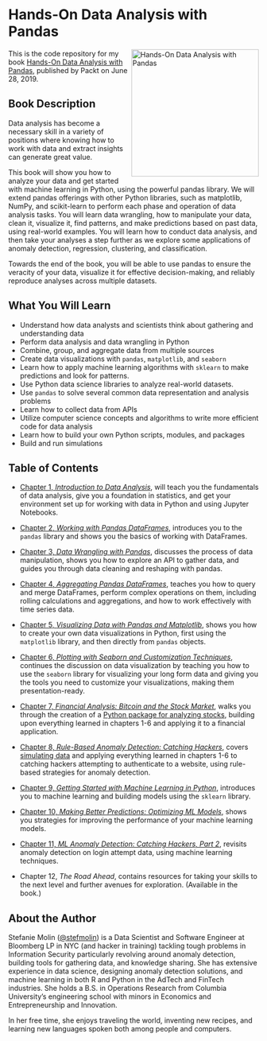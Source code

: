 # Hands-On Data Analysis with Pandas
<a href="https://www.packtpub.com/big-data-and-business-intelligence/hands-data-analysis-pandas">  <img src="https://dz13w8afd47il.cloudfront.net/sites/default/files/imagecache/ppv4_main_book_cover/B12311_MockupCover.png" alt="Hands-On Data Analysis with Pandas" height="256px" align="right"></a>

This is the code repository for my book [Hands-On Data Analysis with Pandas](https://www.packtpub.com/big-data-and-business-intelligence/hands-data-analysis-pandas), published by Packt on June 28, 2019.

## Book Description
Data analysis has become a necessary skill in a variety of positions where knowing how to work with data and extract insights can generate great value.

This book will show you how to analyze your data and get started with machine learning in Python, using the powerful pandas library. We will extend pandas offerings with other Python libraries, such as matplotlib, NumPy, and scikit-learn to perform each phase and operation of data analysis tasks. You will learn data wrangling, how to manipulate your data, clean it, visualize it, find patterns, and make predictions based on past data, using real-world examples. You will learn how to conduct data analysis, and then take your analyses a step further as we explore some applications of anomaly detection, regression, clustering, and classification.

Towards the end of the book, you will be able to use pandas to ensure the veracity of your data, visualize it for effective decision-making, and reliably reproduce analyses across multiple datasets.

## What You Will Learn
- Understand how data analysts and scientists think about gathering and understanding data
- Perform data analysis and data wrangling in Python
- Combine, group, and aggregate data from multiple sources
- Create data visualizations with `pandas`, `matplotlib`, and `seaborn`
- Learn how to apply machine learning algorithms with `sklearn` to make predictions and look for patterns.
- Use Python data science libraries to analyze real-world datasets.
- Use `pandas` to solve several common data representation and analysis problems
- Learn how to collect data from APIs
- Utilize computer science concepts and algorithms to write more efficient code for data analysis
- Learn how to build your own Python scripts, modules, and packages
- Build and run simulations

## Table of Contents
- [Chapter 1, *Introduction to Data Analysis*](https://github.com/stefmolin/Hands-On-Data-Analysis-with-Pandas/tree/master/ch_01), will teach you the fundamentals of data analysis, give you a foundation in statistics, and get your environment set up for working with data in Python and using Jupyter Notebooks.

- [Chapter 2, *Working with Pandas DataFrames*](https://github.com/stefmolin/Hands-On-Data-Analysis-with-Pandas/tree/master/ch_02), introduces you to the `pandas` library and shows you the basics of working with DataFrames.

- [Chapter 3, *Data Wrangling with Pandas*](https://github.com/stefmolin/Hands-On-Data-Analysis-with-Pandas/tree/master/ch_03), discusses the process of data manipulation, shows you how to explore an API to gather data, and guides you through data cleaning and reshaping with pandas.

- [Chapter 4, *Aggregating Pandas DataFrames*](https://github.com/stefmolin/Hands-On-Data-Analysis-with-Pandas/tree/master/ch_04), teaches you how to query and merge DataFrames, perform complex operations on them, including rolling calculations and aggregations, and how to work effectively with time series data.

- [Chapter 5, *Visualizing Data with Pandas and Matplotlib*](https://github.com/stefmolin/Hands-On-Data-Analysis-with-Pandas/tree/master/ch_05), shows you how to create your own data visualizations in Python, first using the `matplotlib` library, and then directly from `pandas` objects.

- [Chapter 6, *Plotting with Seaborn and Customization Techniques*](https://github.com/stefmolin/Hands-On-Data-Analysis-with-Pandas/tree/master/ch_06), continues the discussion on data visualization by teaching you how to use the `seaborn` library for visualizing your long form data and giving you the tools you need to customize your visualizations, making them presentation-ready.

- [Chapter 7, *Financial Analysis: Bitcoin and the Stock Market*](https://github.com/stefmolin/Hands-On-Data-Analysis-with-Pandas/tree/master/ch_07), walks you through the creation of a [Python package for analyzing stocks](https://github.com/stefmolin/stock-analysis), building upon everything learned in chapters 1-6 and applying it to a financial application.

- [Chapter 8, *Rule-Based Anomaly Detection: Catching Hackers*](https://github.com/stefmolin/Hands-On-Data-Analysis-with-Pandas/tree/master/ch_08), covers [simulating data](https://github.com/stefmolin/login-attempt-simulator) and applying everything learned in chapters 1-6 to catching hackers attempting to authenticate to a website, using rule-based strategies for anomaly detection.

- [Chapter 9, *Getting Started with Machine Learning in Python*](https://github.com/stefmolin/Hands-On-Data-Analysis-with-Pandas/tree/master/ch_09), introduces you to machine learning and building models using the `sklearn` library.

- [Chapter 10, *Making Better Predictions: Optimizing ML Models*](https://github.com/stefmolin/Hands-On-Data-Analysis-with-Pandas/tree/master/ch_10), shows you strategies for improving the performance of your machine learning models.

- [Chapter 11, *ML Anomaly Detection: Catching Hackers, Part 2*](https://github.com/stefmolin/Hands-On-Data-Analysis-with-Pandas/tree/master/ch_11), revisits anomaly detection on login attempt data, using machine learning techniques.

- Chapter 12, *The Road Ahead*, contains resources for taking your skills to the next level and further avenues for exploration. (Available in the book.)

## About the Author
Stefanie Molin ([@stefmolin](https://github.com/stefmolin)) is a Data Scientist and Software Engineer at Bloomberg LP in NYC (and hacker in training) tackling tough problems in Information Security particularly revolving around anomaly detection, building tools for gathering data, and knowledge sharing. She has extensive experience in data science, designing anomaly detection solutions, and machine learning in both R and Python in the AdTech and FinTech industries. She holds a B.S. in Operations Research from Columbia University’s engineering school with minors in Economics and Entrepreneurship and Innovation.

In her free time, she enjoys traveling the world, inventing new recipes, and learning new languages spoken both among people and computers.
